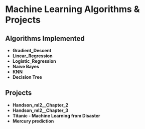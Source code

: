 # Machine Learning Algorithms & Projects

## Algorithms Implemented
- **Gradient_Descent**
- **Linear_Regression**
- **Logistic_Regression**
- **Naive Bayes**
- **KNN**
- **Decision Tree**

## Projects
- **Handson_ml2__Chapter_2**
- **Handson_ml2__Chapter_3**
- **Titanic - Machine Learning from Disaster**
- **Mercury prediction**
